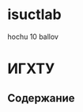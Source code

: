 # isuctlab
hochu 10 ballov
<html>
  <head>
    <h1>ИГХТУ</h1>
  </head>
  <body>
    <h2>Содержание</h2>
  </body>
</html>
